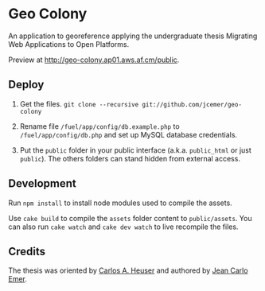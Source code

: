 Geo Colony
==========

An application to georeference applying the undergraduate thesis Migrating Web Applications to Open Platforms.

Preview at http://geo-colony.ap01.aws.af.cm/public.

Deploy
----------

1. Get the files. `git clone --recursive git://github.com/jcemer/geo-colony`

2. Rename file `/fuel/app/config/db.example.php` to `/fuel/app/config/db.php` and set up MySQL database credentials.

3. Put the `public` folder in your public interface (a.k.a. `public_html` or just `public`). The others folders can stand hidden from external access.

Development
----------
Run `npm install` to install node modules used to compile the assets.

Use `cake build` to compile the `assets` folder content to `public/assets`. You can also run `cake watch` and `cake dev watch` to live recompile the files.

Credits
----------

The thesis was oriented by [Carlos A. Heuser](http://www.inf.ufrgs.br/~heuser) and authored by [Jean Carlo Emer](http://jcemer.com).




